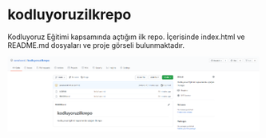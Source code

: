 # kodluyoruzilkrepo
Kodluyoruz Eğitimi kapsamında açtığım ilk repo. İçerisinde index.html ve README.md dosyaları ve proje görseli bulunmaktadır.

![proje-foto](foto.png)